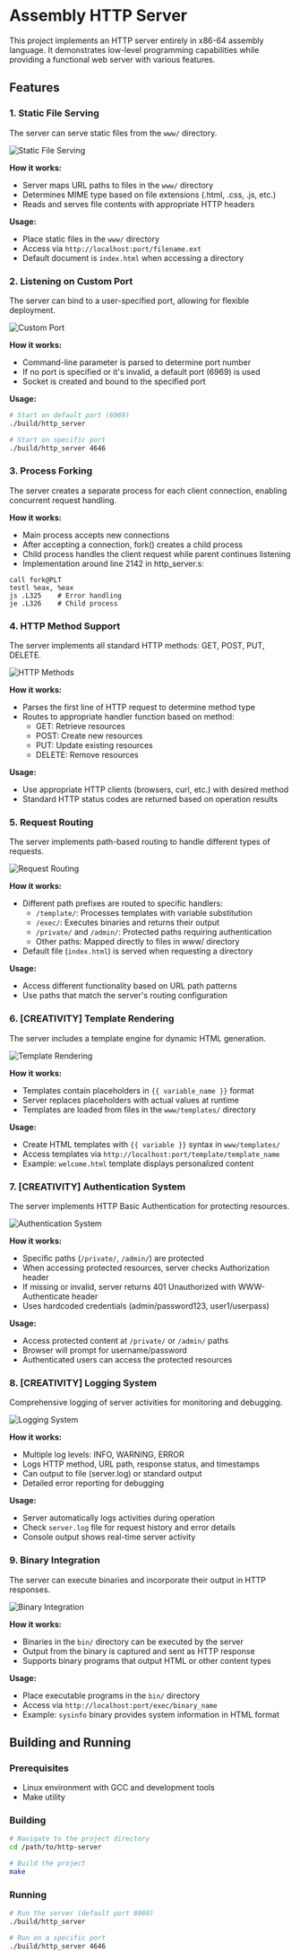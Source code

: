 # Assembly HTTP Server

This project implements an HTTP server entirely in x86-64 assembly language. It demonstrates low-level programming capabilities while providing a functional web server with various features.

## Features

### 1. Static File Serving

The server can serve static files from the `www/` directory.

![Static File Serving](https://i.imgur.com/SXPOPaf.png)

**How it works:**
- Server maps URL paths to files in the `www/` directory
- Determines MIME type based on file extensions (.html, .css, .js, etc.)
- Reads and serves file contents with appropriate HTTP headers

**Usage:**
- Place static files in the `www/` directory
- Access via `http://localhost:port/filename.ext`
- Default document is `index.html` when accessing a directory

### 2. Listening on Custom Port

The server can bind to a user-specified port, allowing for flexible deployment.

![Custom Port](https://i.imgur.com/ElcrjmT.png)

**How it works:**
- Command-line parameter is parsed to determine port number
- If no port is specified or it's invalid, a default port (6969) is used
- Socket is created and bound to the specified port

**Usage:**
```bash
# Start on default port (6969)
./build/http_server

# Start on specific port
./build/http_server 4646
```

### 3. Process Forking

The server creates a separate process for each client connection, enabling concurrent request handling.

**How it works:**
- Main process accepts new connections
- After accepting a connection, fork() creates a child process
- Child process handles the client request while parent continues listening
- Implementation around line 2142 in http_server.s:
```assembly
call fork@PLT
testl %eax, %eax
js .L325    # Error handling
je .L326    # Child process
```

### 4. HTTP Method Support

The server implements all standard HTTP methods: GET, POST, PUT, DELETE.

![HTTP Methods](https://i.imgur.com/neNaCcF.png)

**How it works:**
- Parses the first line of HTTP request to determine method type
- Routes to appropriate handler function based on method:
  - GET: Retrieve resources
  - POST: Create new resources
  - PUT: Update existing resources 
  - DELETE: Remove resources

**Usage:**
- Use appropriate HTTP clients (browsers, curl, etc.) with desired method
- Standard HTTP status codes are returned based on operation results

### 5. Request Routing

The server implements path-based routing to handle different types of requests.

![Request Routing](https://i.imgur.com/XBGiU0u.png)

**How it works:**
- Different path prefixes are routed to specific handlers:
  - `/template/`: Processes templates with variable substitution
  - `/exec/`: Executes binaries and returns their output
  - `/private/` and `/admin/`: Protected paths requiring authentication
  - Other paths: Mapped directly to files in www/ directory
- Default file (`index.html`) is served when requesting a directory

**Usage:**
- Access different functionality based on URL path patterns
- Use paths that match the server's routing configuration

### 6. [CREATIVITY] Template Rendering

The server includes a template engine for dynamic HTML generation.

![Template Rendering](https://i.imgur.com/XBGiU0u.png)

**How it works:**
- Templates contain placeholders in `{{ variable_name }}` format
- Server replaces placeholders with actual values at runtime
- Templates are loaded from files in the `www/templates/` directory

**Usage:**
- Create HTML templates with `{{ variable }}` syntax in `www/templates/`
- Access templates via `http://localhost:port/template/template_name`
- Example: `welcome.html` template displays personalized content

### 7. [CREATIVITY] Authentication System

The server implements HTTP Basic Authentication for protecting resources.

![Authentication System](https://i.imgur.com/PK9ClLc.png)

**How it works:**
- Specific paths (`/private/`, `/admin/`) are protected
- When accessing protected resources, server checks Authorization header
- If missing or invalid, server returns 401 Unauthorized with WWW-Authenticate header
- Uses hardcoded credentials (admin/password123, user1/userpass)

**Usage:**
- Access protected content at `/private/` or `/admin/` paths
- Browser will prompt for username/password
- Authenticated users can access the protected resources

### 8. [CREATIVITY] Logging System

Comprehensive logging of server activities for monitoring and debugging.

![Logging System](https://i.imgur.com/psdm2it.png)

**How it works:**
- Multiple log levels: INFO, WARNING, ERROR
- Logs HTTP method, URL path, response status, and timestamps
- Can output to file (server.log) or standard output
- Detailed error reporting for debugging

**Usage:**
- Server automatically logs activities during operation
- Check `server.log` file for request history and error details
- Console output shows real-time server activity

### 9. Binary Integration

The server can execute binaries and incorporate their output in HTTP responses.

![Binary Integration](https://i.imgur.com/k9wroZY.png)

**How it works:**
- Binaries in the `bin/` directory can be executed by the server
- Output from the binary is captured and sent as HTTP response
- Supports binary programs that output HTML or other content types

**Usage:**
- Place executable programs in the `bin/` directory
- Access via `http://localhost:port/exec/binary_name`
- Example: `sysinfo` binary provides system information in HTML format

## Building and Running

### Prerequisites
- Linux environment with GCC and development tools
- Make utility

### Building
```bash
# Navigate to the project directory
cd /path/to/http-server

# Build the project
make
```

### Running
```bash
# Run the server (default port 6969)
./build/http_server

# Run on a specific port
./build/http_server 4646
```
